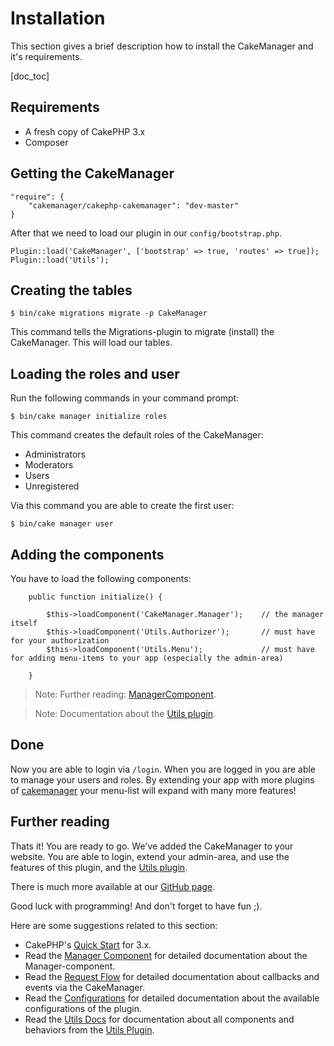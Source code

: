 Installation
============

This section gives a brief description how to install the CakeManager and it's requirements.

[doc_toc]

Requirements
------------

- A fresh copy of CakePHP 3.x
- Composer

Getting the CakeManager
-----------------------

    "require": {
        "cakemanager/cakephp-cakemanager": "dev-master"
    }

After that we need to load our plugin in our `config/bootstrap.php`.

    Plugin::load('CakeManager', ['bootstrap' => true, 'routes' => true]);
    Plugin::load('Utils');

Creating the tables
--------------------

    $ bin/cake migrations migrate -p CakeManager
    
This command tells the Migrations-plugin to migrate (install) the CakeManager. This will load our tables.

Loading the roles and user
-----------------
Run the following commands in your command prompt:

    $ bin/cake manager initialize roles
    
This command creates the default roles of the CakeManager:

- Administrators
- Moderators
- Users
- Unregistered

Via this command you are able to create the first user:

    $ bin/cake manager user
    

Adding the components
--------------------
You have to load the following components: 

        public function initialize() {
        
            $this->loadComponent('CakeManager.Manager');    // the manager itself
            $this->loadComponent('Utils.Authorizer');       // must have for your authorization
            $this->loadComponent('Utils.Menu');             // must have for adding menu-items to your app (especially the admin-area)
        
        }

> Note: Further reading: [ManagerComponent](/docs/1.0/components/manager/).

> Note: Documentation about the [Utils plugin](/docs/utils/1.0/components/manager/).

Done
-----------

Now you are able to login via `/login`. When you are logged in you are able to manage your users and roles. By extending your app with more plugins of [cakemanager](https://github.com/cakemanager) your menu-list will expand with many more features!

Further reading
-------

Thats it! You are ready to go. We've added the CakeManager to your website. You are able to login, extend your admin-area, and use the features of this plugin, and the [Utils plugin](http://github.com/cakemanager/cakephp-utils).

There is much more available at our [GitHub page](https://github.com/cakemanager). 

Good luck with programming! And don't forget to have fun ;).

Here are some suggestions related to this section:

- CakePHP's [Quick Start](http://book.cakephp.org/3.0/en/quickstart.html) for 3.x.
- Read the [Manager Component](/docs/1.0/components/manager/) for detailed documentation about the Manager-component.
- Read the [Request Flow](/docs/1.0/request-flow/) for detailed documentation about callbacks and events via the CakeManager.
- Read the [Configurations](/docs/1.0/configurations/) for detailed documentation about the available configurations of the plugin.
- Read the [Utils Docs](/docs/utils/1.0/) for documentation about all components and behaviors from the [Utils Plugin](https://github.com/cakemanager/cakephp-utils).
